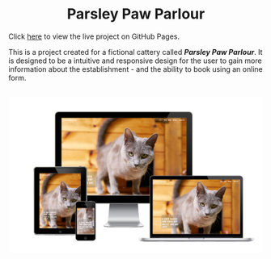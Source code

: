<h1 align="center">Parsley Paw Parlour</h1>

Click [here](https://natte2110.github.io/parsley-paw-parlour/) to view the live project on GitHub Pages.

This is a project created for a fictional cattery called ***Parsley Paw Parlour***. It is designed to be a intuitive and responsive design for the user to gain more information about the establishment - and the ability to book using an online form.

<h2 align="center"><img src="assets/media/responsive-example.png"></h2>